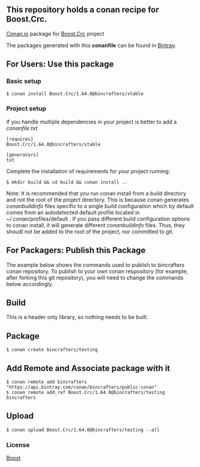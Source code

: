 ## This repository holds a conan recipe for Boost.Crc.

[Conan.io](https://conan.io) package for [Boost.Crc](https://github.com/Boostorg/Crc) project

The packages generated with this **conanfile** can be found in [Bintray](https://bintray.com/bincrafters/conan-public/Boost.Crc%3Abincrafters).

## For Users: Use this package

### Basic setup

    $ conan install Boost.Crc/1.64.0@bincrafters/stable

### Project setup

If you handle multiple dependencies in your project is better to add a *conanfile.txt*

    [requires]
    Boost.Crc/1.64.0@bincrafters/stable

    [generators]
    txt

Complete the installation of requirements for your project running:</small></span>

    $ mkdir build && cd build && conan install ..
	
Note: It is recommended that you run conan install from a build directory and not the root of the project directory.  This is because conan generates *conanbuildinfo* files specific to a single build configuration which by default comes from an autodetected default profile located in ~/.conan/profiles/default .  If you pass different build configuration options to conan install, it will generate different *conanbuildinfo* files.  Thus, they shoudl not be added to the root of the project, nor committed to git. 

## For Packagers: Publish this Package

The example below shows the commands used to publish to bincrafters conan repository. To publish to your own conan respository (for example, after forking this git repository), you will need to change the commands below accordingly. 

## Build  

This is a header only library, so nothing needs to be built.

## Package 

    $ conan create bincrafters/testing
	
## Add Remote and Associate package with it

	$ conan remote add bincrafters "https://api.bintray.com/conan/bincrafters/public-conan"
	$ conan remote add_ref Boost.Crc/1.64.0@bincrafters/testing bincrafters

## Upload

    $ conan upload Boost.Crc/1.64.0@bincrafters/testing --all

### License
[Boost](LICENSE)
